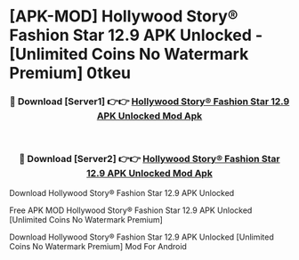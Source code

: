 # [APK-MOD] Hollywood Story®  Fashion Star 12.9 APK Unlocked - [Unlimited Coins No Watermark Premium] 0tkeu



<div align="center">
<h3>🔴 Download [Server1] 👉👉 <a href="https://momento.my/?title=Hollywood_Story®__Fashion_Star_12.9_APK_Unlocked">Hollywood Story®  Fashion Star 12.9 APK Unlocked Mod Apk</a></h3><br>

<h3>🔴 Download [Server2] 👉👉 <a href="https://momento.my/?title=Hollywood_Story®__Fashion_Star_12.9_APK_Unlocked">Hollywood Story®  Fashion Star 12.9 APK Unlocked Mod Apk</a></h3>
</div>



Download Hollywood Story®  Fashion Star 12.9 APK Unlocked 

Free APK MOD Hollywood Story®  Fashion Star 12.9 APK Unlocked [Unlimited Coins No Watermark Premium]

Download Hollywood Story®  Fashion Star 12.9 APK Unlocked [Unlimited Coins No Watermark Premium] Mod For Android
